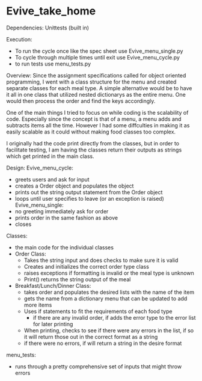 # Evive_take_home

Dependencies:
Unittests (built in)

Execution:
- To run the cycle once like the spec sheet use Evive_menu_single.py
- To cycle through multiple times until exit use Evive_menu_cycle.py
- to run tests use menu_tests.py


Overview:
Since the assignment specifications called for object oriented programming, I went with a class structure for the menu and created separate classes for each meal type.
A simple alternative would be to have it all in one class that utilized nested dictionarys as the entire menu. One would then process the order and find the keys accordingly. 

One of the main things I tried to focus on while coding is the scalability of code. Especially since the concept is that of a menu, a menu adds and subtracts items all the time. However I had some diffculties in making it as easily scalable as it could without making food classes too complex. 

I originally had the code print directly from the classes, but in order to facilitate testing, I am having the classes return their outputs as strings which get printed in the main class. 

Design:
Evive_menu_cycle: 
- greets users and ask for input
- creates a Order object and populates the object
- prints out the string output statement from the Order object
- loops until user specifies to leave (or an exception is raised)
Evive_menu_single:
- no greeting immediately ask for order
- prints order in the same fashion as above
- closes

Classes:
- the main code for the individual classes
- Order Class:
    - Takes the string input and does checks to make sure it is valid
    - Creates and initializes the correct order type class
    - raises exceptions if formatting is invalid or the meal type is unknown
    - Print() returns the string output of the meal
- Breakfast/Lunch/Dinner Class:
    - takes order and populates the desired lists with the name of the item
    - gets the name from a dictionary menu that can be updated to add more items
    - Uses if statements to fit the requirements of each food type
        - if there are any invalid order, if adds the error type to the error list for later printing
    - When printing, checks to see if there were any errors in the list, if so it will return those out in the correct format as a string
    - if there were no errors, if will return a string in the desire format

menu_tests:
- runs through a pretty comprehensive set of inputs that might throw errors
